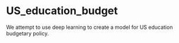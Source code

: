 # US_education_budget
We attempt to use deep learning to create a model for US education budgetary policy.

